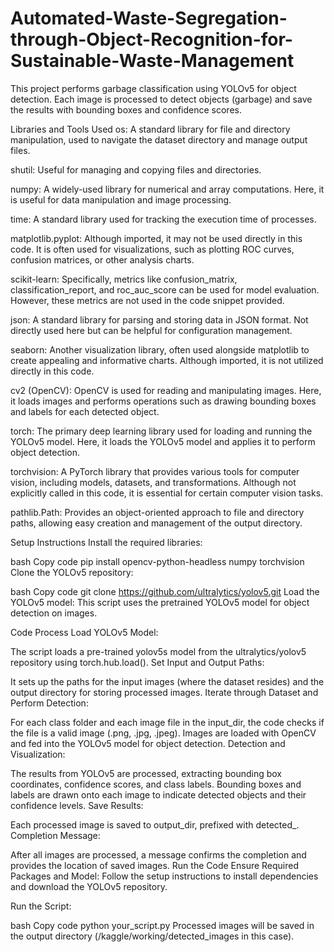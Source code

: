 # Automated-Waste-Segregation-through-Object-Recognition-for-Sustainable-Waste-Management
This project performs garbage classification using YOLOv5 for object detection. Each image is processed to detect objects (garbage) and save the results with bounding boxes and confidence scores.

Libraries and Tools Used
os: A standard library for file and directory manipulation, used to navigate the dataset directory and manage output files.

shutil: Useful for managing and copying files and directories.

numpy: A widely-used library for numerical and array computations. Here, it is useful for data manipulation and image processing.

time: A standard library used for tracking the execution time of processes.

matplotlib.pyplot: Although imported, it may not be used directly in this code. It is often used for visualizations, such as plotting ROC curves, confusion matrices, or other analysis charts.

scikit-learn: Specifically, metrics like confusion_matrix, classification_report, and roc_auc_score can be used for model evaluation. However, these metrics are not used in the code snippet provided.

json: A standard library for parsing and storing data in JSON format. Not directly used here but can be helpful for configuration management.

seaborn: Another visualization library, often used alongside matplotlib to create appealing and informative charts. Although imported, it is not utilized directly in this code.

cv2 (OpenCV): OpenCV is used for reading and manipulating images. Here, it loads images and performs operations such as drawing bounding boxes and labels for each detected object.

torch: The primary deep learning library used for loading and running the YOLOv5 model. Here, it loads the YOLOv5 model and applies it to perform object detection.

torchvision: A PyTorch library that provides various tools for computer vision, including models, datasets, and transformations. Although not explicitly called in this code, it is essential for certain computer vision tasks.

pathlib.Path: Provides an object-oriented approach to file and directory paths, allowing easy creation and management of the output directory.

Setup Instructions
Install the required libraries:

bash
Copy code
pip install opencv-python-headless numpy torchvision
Clone the YOLOv5 repository:

bash
Copy code
git clone https://github.com/ultralytics/yolov5.git
Load the YOLOv5 model: This script uses the pretrained YOLOv5 model for object detection on images.

Code Process
Load YOLOv5 Model:

The script loads a pre-trained yolov5s model from the ultralytics/yolov5 repository using torch.hub.load().
Set Input and Output Paths:

It sets up the paths for the input images (where the dataset resides) and the output directory for storing processed images.
Iterate through Dataset and Perform Detection:

For each class folder and each image file in the input_dir, the code checks if the file is a valid image (.png, .jpg, .jpeg).
Images are loaded with OpenCV and fed into the YOLOv5 model for object detection.
Detection and Visualization:

The results from YOLOv5 are processed, extracting bounding box coordinates, confidence scores, and class labels.
Bounding boxes and labels are drawn onto each image to indicate detected objects and their confidence levels.
Save Results:

Each processed image is saved to output_dir, prefixed with detected_.
Completion Message:

After all images are processed, a message confirms the completion and provides the location of saved images.
Run the Code
Ensure Required Packages and Model: Follow the setup instructions to install dependencies and download the YOLOv5 repository.

Run the Script:

bash
Copy code
python your_script.py
Processed images will be saved in the output directory (/kaggle/working/detected_images in this case).
